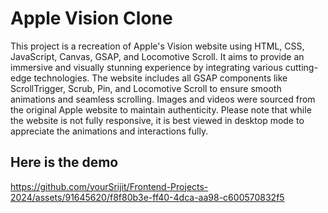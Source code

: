 # Apple Vision Clone
This project is a recreation of Apple's Vision website using HTML, CSS, JavaScript, Canvas, GSAP, and Locomotive Scroll. It aims to provide an immersive and visually stunning experience by integrating various cutting-edge technologies. The website includes all GSAP components like ScrollTrigger, Scrub, Pin, and Locomotive Scroll to ensure smooth animations and seamless scrolling. Images and videos were sourced from the original Apple website to maintain authenticity. Please note that while the website is not fully responsive, it is best viewed in desktop mode to appreciate the animations and interactions fully.

## Here is the demo

https://github.com/yourSrijit/Frontend-Projects-2024/assets/91645620/f8f80b3e-ff40-4dca-aa98-c600570832f5
